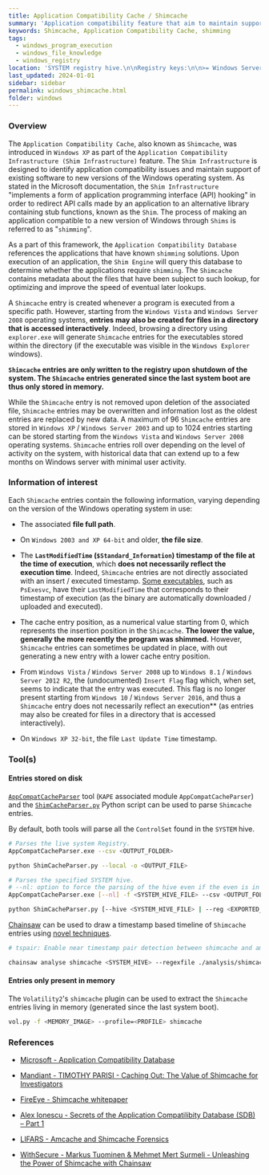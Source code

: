 ```yaml
---
title: Application Compatibility Cache / Shimcache
summary: 'Application compatibility feature that aim to maintain support of existing software to new versions of the Windows operating system.\n\nA Shimcache entry is created whenever a program is executed from a specific path. However, starting from Windows Vista and Windows Server 2008, entries may also be created for files in a directory that is accessed interactively.\n\nStores up to 1024 entries starting from the Windows Vista and Windows Server 2008 operating systems.\n\nInformation of interest: file full path, LastModifiedTime ($Standard_Information) timestamp of the file at the time of execution, the cache entry position (insertion position in the Shimcache), and from Windows Vista / Windows Server 2008 up to Windows 8.1 / Windows Server 2012 R2, an (undocumented) execution flag.'
keywords: Shimcache, Application Compatibility Cache, shimming
tags:
  - windows_program_execution
  - windows_file_knowledge
  - windows_registry
location: 'SYSTEM registry hive.\n\nRegistry keys:\n\n>= Windows Server 2003 and Windows XP 64-bit:\nHKLM\SYSTEM\CurrentControlSet\Control\Session Manager\AppCompatCache\AppCompatCache\n\nWindows XP 32-bit:\nHKLM\SYSTEM\CurrentControlSet\Control\Session Manager\AppCompatibility\AppCompatCache'
last_updated: 2024-01-01
sidebar: sidebar
permalink: windows_shimcache.html
folder: windows
---
```


### Overview

The `Application Compatibility Cache`, also known as `Shimcache`, was
introduced in `Windows XP` as part of the `Application Compatibility
Infrastructure (Shim Infrastructure)` feature. The `Shim Infrastructure` is
designed to identify application compatibility issues and maintain support of
existing software to new versions of the Windows operating system. As stated
in the Microsoft documentation, the `Shim Infrastructure` "implements a form of
application programming interface (API) hooking" in order to redirect API calls
made by an application to an alternative library containing stub functions,
known as the `Shim`. The process of making an application compatible to a new
version of Windows through `Shims` is referred to as "`shimming`".

As a part of this framework, the `Application Compatibility Database`
references the applications that have known `shimming` solutions. Upon
execution of an application, the `Shim Engine` will query this database to
determine whether the applications require `shimming`. The `Shimcache` contains
metadata about the files that have been subject to such lookup, for
optimizing and improve the speed of eventual later lookups.

A `Shimcache` entry is created whenever a program is executed from a specific
path. However, starting from the `Windows Vista` and `Windows Server 2008`
operating systems, **entries may also be created for files in a directory that
is accessed interactively**. Indeed, browsing a directory using `explorer.exe`
will generate `Shimcache` entries for the executables stored within the
directory (if the executable was visible in the `Windows Explorer` windows).

**`Shimcache` entries are only written to the registry upon shutdown of the
system. The `Shimcache` entries generated since the last system boot are
thus only stored in memory.**

While the `Shimcache` entry is not removed upon deletion of the associated
file, `Shimcache` entries may be overwritten and information lost as the oldest
entries are replaced by new data. A maximum of 96 `Shimcache` entries are
stored in `Windows XP` / `Windows Server 2003` and up to 1024 entries starting
can be stored starting from the `Windows Vista` and `Windows Server 2008`
operating systems. `Shimcache` entries roll over depending on the level of
activity on the system, with historical data that can extend up to a few months
on Windows server with minimal user activity.

### Information of interest

Each `Shimcache` entries contain the following information, varying depending
on the version of the Windows operating system in use:

  - The associated **file full path**.

  - On `Windows 2003 and XP 64-bit` and older, **the file size**.

  - The **`LastModifiedTime` (`$Standard_Information`) timestamp of the file at
    the time of execution**, which **does not necessarily reflect the execution
    time**. Indeed, `Shimcache` entries are not directly associated with an
    insert / executed timestamp.
    [Some executables](https://github.com/WithSecureLabs/chainsaw/blob/master/analysis/shimcache_patterns.txt),
    such as `PsExesvc`, have their `LastModifiedTime` that corresponds to their
    timestamp of execution (as the binary are automatically downloaded /
    uploaded and executed).

  - The cache entry position, as a numerical value starting from 0, which
    represents the insertion position in the `Shimcache`.
    **The lower the value, generally the more recently the program was
    shimmed.** However, `Shimcache` entries can sometimes be updated in place,
    with out generating a new entry with a lower cache entry position.

  - From `Windows Vista` / `Windows Server 2008` up to `Windows 8.1` /
    `Windows Server 2012 R2`, the (undocumented) `Insert Flag` flag which, when
    set, seems to indicate that the entry was executed. This flag is no
    longer present starting from `Windows 10` / `Windows Server 2016`, and thus
    a `Shimcache` entry does not necessarily reflect an execution** (as entries
    may also be created for files in a directory that is accessed
    interactively).

  - On `Windows XP 32-bit`, the file `Last Update Time` timestamp.

### Tool(s)

#### Entries stored on disk

[`AppCompatCacheParser`](https://github.com/EricZimmerman/AppCompatCacheParser)
tool (`KAPE` associated module `AppCompatCacheParser`) and the
[`ShimCacheParser.py`](https://github.com/mandiant/ShimCacheParser) Python
script can be used to parse `Shimcache` entries.

By default, both tools will parse all the `ControlSet` found in the `SYSTEM`
hive.

```bash
# Parses the live system Registry.
AppCompatCacheParser.exe --csv <OUTPUT_FOLDER>

python ShimCacheParser.py --local -o <OUTPUT_FILE>

# Parses the specified SYSTEM hive.
# --nl: option to force the parsing of the hive even if the even is in a "dirty" state and no transaction logs are available.
AppCompatCacheParser.exe [--nl] -f <SYSTEM_HIVE_FILE> --csv <OUTPUT_FOLDER>

python ShimCacheParser.py [--hive <SYSTEM_HIVE_FILE> | --reg <EXPORTED_SYSTEM_FILE>] -o <OUTPUT_FILE>
```

[Chainsaw](https://github.com/WithSecureLabs/chainsaw) can be used to draw a
timestamp based timeline of `Shimcache` entries using
[novel techniques](https://labs.withsecure.com/tools/chainsaw-analyse-shimcache).

```bash
# tspair: Enable near timestamp pair detection between shimcache and amcache for finding additional insertion timestamps for shimcache entries.

chainsaw analyse shimcache <SYSTEM_HIVE> --regexfile ./analysis/shimcache_patterns.txt [--amcache <AMCACHE_HIVE> --tspair] --output <OUTPUT_CSV>
```

#### Entries only present in memory

The `Volatility2`'s `shimcache` plugin can be used to extract the `Shimcache`
entries living in memory (generated since the last system boot).

```bash
vol.py -f <MEMORY_IMAGE> --profile=<PROFILE> shimcache
```

### References

  - [Microsoft - Application Compatibility Database](https://docs.microsoft.com/en-us/windows/win32/devnotes/application-compatibility-database)

  - [Mandiant - TIMOTHY PARISI - Caching Out: The Value of Shimcache for Investigators](https://www.fireeye.com/blog/threat-research/2015/06/caching_out_the_val.html)

  - [FireEye - Shimcache whitepaper](https://www.fireeye.com/content/dam/fireeye-www/services/freeware/shimcache-whitepaper.pdf)

  - [Alex Ionescu - Secrets of the Application Compatilibity Database (SDB) – Part 1](http://www.alex-ionescu.com/?p=39)

  - [LIFARS - Amcache and Shimcache Forensics](https://lifars.com/wp-content/uploads/2017/03/Technical_tool_Amcache_Shimcache.pdf)

  - [WithSecure - Markus Tuominen & Mehmet Mert Surmeli - Unleashing the Power of Shimcache with Chainsaw](https://labs.withsecure.com/tools/chainsaw-analyse-shimcache)
